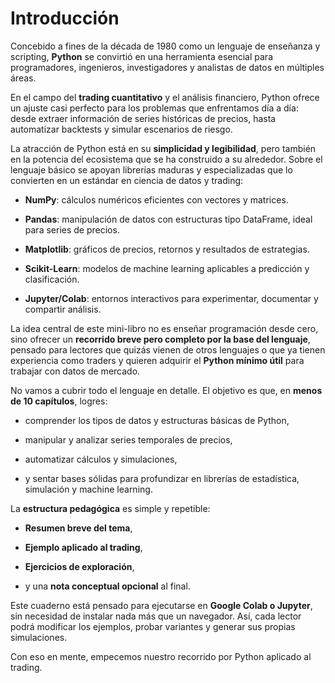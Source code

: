 # Introducción

Concebido a fines de la década de 1980 como un lenguaje de enseñanza y scripting, **Python** se convirtió en una herramienta esencial para programadores, ingenieros, investigadores y analistas de datos en múltiples áreas.

En el campo del **trading cuantitativo** y el análisis financiero, Python ofrece un ajuste casi perfecto para los problemas que enfrentamos día a día: desde extraer información de series históricas de precios, hasta automatizar backtests y simular escenarios de riesgo.

La atracción de Python está en su **simplicidad y legibilidad**, pero también en la potencia del ecosistema que se ha construido a su alrededor. Sobre el lenguaje básico se apoyan librerías maduras y especializadas que lo convierten en un estándar en ciencia de datos y trading:

* **NumPy**: cálculos numéricos eficientes con vectores y matrices.

* **Pandas**: manipulación de datos con estructuras tipo DataFrame, ideal para series de precios.

* **Matplotlib**: gráficos de precios, retornos y resultados de estrategias.

* **Scikit-Learn**: modelos de machine learning aplicables a predicción y clasificación.

* **Jupyter/Colab**: entornos interactivos para experimentar, documentar y compartir análisis.

La idea central de este mini-libro no es enseñar programación desde cero, sino ofrecer un **recorrido breve pero completo por la base del lenguaje**, pensado para lectores que quizás vienen de otros lenguajes o que ya tienen experiencia como traders y quieren adquirir el **Python mínimo útil** para trabajar con datos de mercado.

No vamos a cubrir todo el lenguaje en detalle. El objetivo es que, en **menos de 10 capítulos**, logres:

* comprender los tipos de datos y estructuras básicas de Python,

* manipular y analizar series temporales de precios,

* automatizar cálculos y simulaciones,

* y sentar bases sólidas para profundizar en librerías de estadística, simulación y machine learning.

La **estructura pedagógica** es simple y repetible:

* **Resumen breve del tema**,

* **Ejemplo aplicado al trading**,

* **Ejercicios de exploración**,

* y una **nota conceptual opcional** al final.

Este cuaderno está pensado para ejecutarse en **Google Colab o Jupyter**, sin necesidad de instalar nada más que un navegador. Así, cada lector podrá modificar los ejemplos, probar variantes y generar sus propias simulaciones.

Con eso en mente, empecemos nuestro recorrido por Python aplicado al trading.
